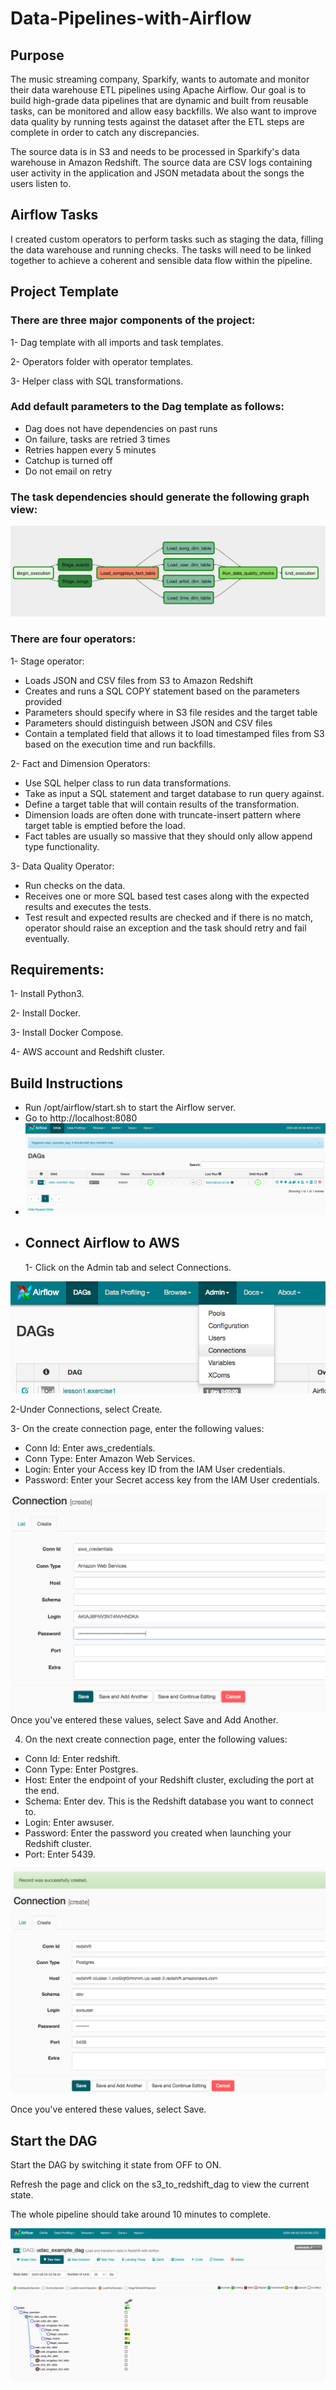 # Data-Pipelines-with-Airflow

## Purpose

 The music streaming company, Sparkify, wants to automate and monitor their data warehouse ETL pipelines using Apache Airflow. Our goal is to build high-grade data pipelines that are dynamic and built from reusable tasks, can be monitored and allow easy backfills. We also want to improve data quality by running tests against the dataset after the ETL steps are complete in order to catch any discrepancies.

The source data is in S3 and needs to be processed in Sparkify's data warehouse in Amazon Redshift. The source data are CSV logs containing user activity in the application and JSON metadata about the songs the users listen to.

## Airflow Tasks

I created custom operators to perform tasks such as staging the data, filling the data warehouse and running checks. The tasks will need to be linked together to achieve a coherent and sensible data flow within the pipeline.

## Project Template
### There are three major components of the project:

1- Dag template with all imports and task templates.

2- Operators folder with operator templates.

3- Helper class with SQL transformations.

### Add default parameters to the Dag template as follows:
- Dag does not have dependencies on past runs
- On failure, tasks are retried 3 times
- Retries happen every 5 minutes
- Catchup is turned off
- Do not email on retry
### The task dependencies should generate the following graph view:

![Test Image 1](img/airflow_dag.png)


### There are four operators:
1- Stage operator: 

- Loads JSON and CSV files from S3 to Amazon Redshift
- Creates and runs a SQL COPY statement based on the parameters provided
- Parameters should specify where in S3 file resides and the target table
- Parameters should distinguish between JSON and CSV files
- Contain a templated field that allows it to load timestamped files from S3 based on the execution time and run backfills.

2- Fact and Dimension Operators: 

- Use SQL helper class to run data transformations.
- Take as input a SQL statement and target database to run query against.
- Define a target table that will contain results of the transformation.
- Dimension loads are often done with truncate-insert pattern where target table is emptied before the load.
- Fact tables are usually so massive that they should only allow append type functionality.

3- Data Quality Operator:

- Run checks on the data.
- Receives one or more SQL based test cases along with the expected results and executes the tests.
- Test result and expected results are checked and if there is no match, operator should raise an exception and the task should retry and fail eventually.

## Requirements:

1- Install Python3.

2- Install Docker.

3- Install Docker Compose.

4- AWS account and Redshift cluster.

## Build Instructions
- Run /opt/airflow/start.sh to start the Airflow server.
- Go to http://localhost:8080
- ![Test Image 1](airflowUI.png)
- ## Connect Airflow to AWS
    1- Click on the Admin tab and select Connections.

![Test Image 2](ConnAws.png)

2-Under Connections, select Create.

3- On the create connection page, enter the following values:

- Conn Id: Enter aws_credentials.
 - Conn Type: Enter Amazon Web Services.
 - Login: Enter your Access key ID from the IAM User credentials.
 - Password: Enter your Secret access key from the IAM User credentials.

![Test Image 3](InfoAws.png)
Once you've entered these values, select Save and Add Another.


4. On the next create connection page, enter the following values:
- Conn Id: Enter redshift.
 - Conn Type: Enter Postgres.
- Host: Enter the endpoint of your Redshift cluster, excluding the port at the end.
- Schema: Enter dev. This is the Redshift database you want to connect to.
 - Login: Enter awsuser.
- Password: Enter the password you created when launching your Redshift cluster.
- Port: Enter 5439.

![Test Image 3](InfoAws1.png)

Once you've entered these values, select Save.


## Start the DAG
Start the DAG by switching it state from OFF to ON.

Refresh the page and click on the s3_to_redshift_dag to view the current state.

The whole pipeline should take around 10 minutes to complete.

![Test Image 3](StartDAG.png)


